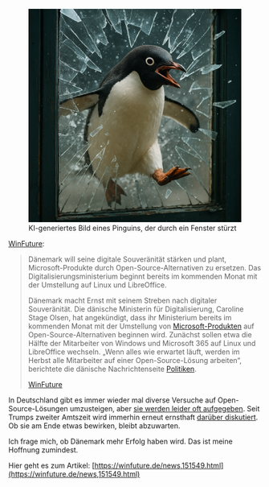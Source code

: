 <figure><img loading="lazy" decoding="async" src="a-penguin-smashing-through-a-window.png" alt="KI-generiertes Bild eines Pinguin, der durch ein Fenster stürzt"><figcaption>KI-generiertes Bild eines Pinguins, der durch ein Fenster stürzt</figcaption></figure>

[WinFuture](https://winfuture.de/news,151549.html):

> Dänemark will seine digitale Souveränität stärken und plant, Microsoft-Pro­duk­te durch Open-Source-Alternativen zu ersetzen. Das Digi­tali­sie­rungs­mi­nis­te­rium beginnt bereits im kommenden Monat mit der Umstellung auf Linux und LibreOffice.
> 
> Dänemark macht Ernst mit seinem Streben nach digitaler Souveränität. Die dänische Ministerin für Digitalisierung, Caroline Stage Olsen, hat angekündigt, dass ihr Ministerium bereits im kommenden Monat mit der Umstellung von [Microsoft-Produkten](https://winfuture.de/special/microsoft-corporation/) auf Open-Source-Alternativen beginnen wird. Zunächst sollen etwa die Hälfte der Mitarbeiter von Windows und Microsoft 365 auf Linux und LibreOffice wechseln. „Wenn alles wie erwartet läuft, werden im Herbst alle Mitarbeiter auf einer Open-Source-Lösung arbeiten“, berichtete die dänische Nachrichtenseite [Politiken](https://politiken.dk/viden/tech/art10437680/Caroline-Stage-udfaser-Microsoft-i-Digitaliseringsministeriet).
> 
> [WinFuture](https://winfuture.de/news,151549.html)

In Deutschland gibt es immer wieder mal diverse Versuche auf Open-Source-Lösungen umzusteigen, aber [sie werden leider oft aufgegeben](https://www.heise.de/news/Endgueltiges-Aus-fuer-LiMux-Muenchener-Stadtrat-setzt-den-Pinguin-vor-die-Tuer-3900439.html). Seit Trumps zweiter Amtszeit wird immerhin erneut ernsthaft [darüber diskutiert](https://www.heise.de/news/Open-Source-Software-Deutschland-muss-raus-aus-der-Abhaengigkeit-10188035.html). Ob sie am Ende etwas bewirken, bleibt abzuwarten.

Ich frage mich, ob Dänemark mehr Erfolg haben wird. Das ist meine Hoffnung zumindest.

Hier geht es zum Artikel: [https://winfuture.de/news,151549.html](https://winfuture.de/news,151549.html)